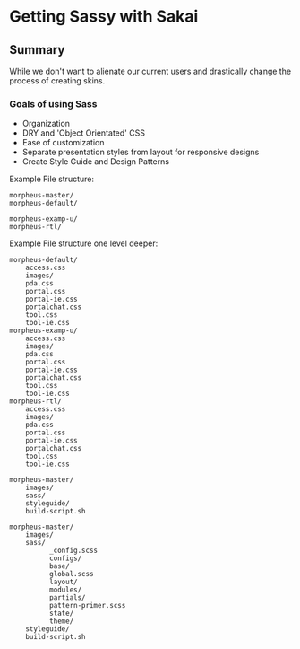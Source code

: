 # Getting Sassy with Sakai

## Summary 
While we don't want to alienate our current users and drastically change the process of creating skins. 
	
### Goals of using Sass
* Organization
* DRY and 'Object Orientated' CSS
* Ease of customization
* Separate presentation styles from layout for responsive designs
* Create Style Guide and Design Patterns


Example File structure:   

```
morpheus-master/  
morpheus-default/

morpheus-examp-u/  
morpheus-rtl/  
```

Example File structure one level deeper:   

```   
morpheus-default/     
	access.css     
	images/     
	pda.css     
	portal.css      
	portal-ie.css     
	portalchat.css     
	tool.css     
	tool-ie.css   
morpheus-examp-u/   
	access.css   
	images/   
	pda.css   
	portal.css   
	portal-ie.css   
	portalchat.css   
	tool.css   
	tool-ie.css  
morpheus-rtl/   
	access.css   
	images/   
	pda.css   
	portal.css   
	portal-ie.css   
	portalchat.css   
	tool.css   
	tool-ie.css  
```   


```   
morpheus-master/         
	images/
	sass/
	styleguide/
	build-script.sh       
```   

```   
morpheus-master/         
	images/
	sass/
		  _config.scss
		  configs/
		  base/
		  global.scss
		  layout/
		  modules/
		  partials/
		  pattern-primer.scss
		  state/
		  theme/
	styleguide/
	build-script.sh       
```

